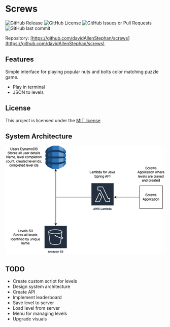 # Screws

![GitHub Release](https://img.shields.io/github/v/release/davidAllenStephan/screws)
![GitHub License](https://img.shields.io/github/license/davidAllenStephan/screws)
![GitHub Issues or Pull Requests](https://img.shields.io/github/issues/davidAllenStephan/screws)
![GitHub last commit](https://img.shields.io/github/last-commit/davidAllenStephan/screws)


Repository: [https://github.com/davidAllenStephan/screws](https://github.com/davidAllenStephan/screws)

## Features
Simple interface for playing popular nuts and bolts color matching puzzle game.
* Play in terminal
* JSON to levels

## License
This project is licensed under the [MIT license](http://opensource.org/licenses/mit-license.php)

## System Architecture
![alt text](screwsdiagram.drawio.png)


## TODO
* Create custom script for levels
* Design system architecture
* Create API
* Implement leaderboard
* Save level to server
* Load level from server
* Menu for managing levels
* Upgrade visuals